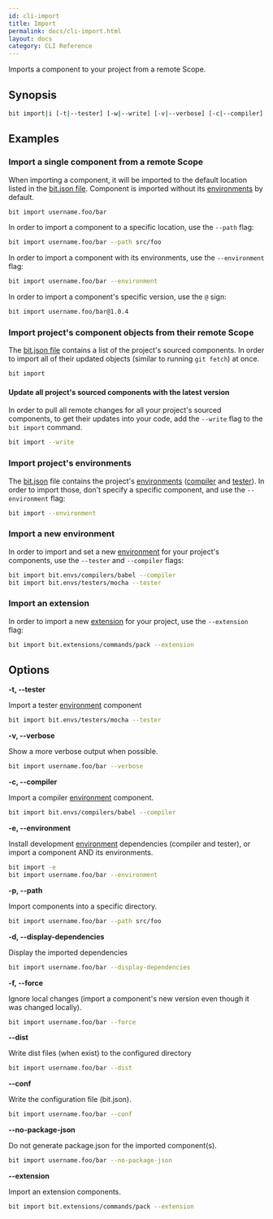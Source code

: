 ```yaml
---
id: cli-import
title: Import
permalink: docs/cli-import.html
layout: docs
category: CLI Reference
---
```

Imports a component to your project from a remote Scope.

## Synopsis

```bash
bit import|i [-t|--tester] [-w|--write] [-v|--verbose] [-c|--compiler] [-e|--environment] [--extension] [-p|--path <directory>] [-d|--display-dependencies] [-f|--force] [--dist] [--conf] [--no-package-json] [ids...]
```

## Examples

### Import a single component from a remote Scope

When importing a component, it will be imported to the default location listed in the [bit.json file](/docs/conf-bit-json.html).
Component is imported without its [environments](/docs/ext-concepts.html#extensions-vs-environments) by default.

```bash
bit import username.foo/bar
```

In order to import a component to a specific location, use the `--path` flag:

```bash
bit import username.foo/bar --path src/foo
```

In order to import a component with its environments, use the `--environment` flag:

```bash
bit import username.foo/bar --environment
```

In order to import a component's specific version, use the `@` sign:

```bash
bit import username.foo/bar@1.0.4
```

### Import project's component objects from their remote Scope

The [bit.json file](/docs/conf-bit-json.html) contains a list of the project's sourced components. In order to import all of their updated objects (similar to running `git fetch`) at once.

```bash
bit import
```

#### Update all project's sourced components with the latest version

In order to pull all remote changes for all your project's sourced components, to get their updates into your code, add the `--write` flag to the `bit import` command.

```bash
bit import --write
```

### Import project's environments

The [bit.json](/docs/conf-bit-json.html) file contains the project's [environments](/docs/ext-concepts.html#extensions-vs-environments) ([compiler](/docs/building-components.html) and [tester](/docs/testing-components.html)). In order to import those, don't specify a specific component, and use the `--environment` flag:

```bash
bit import --environment
```

### Import a new environment

In order to import and set a new [environment](/docs/ext-concepts.html#extensions-vs-environments) for your project's components, use the `--tester` and `--compiler` flags:

```bash
bit import bit.envs/compilers/babel --compiler
bit import bit.envs/testers/mocha --tester
```

### Import an extension

In order to import a new [extension](/docs/ext-concepts.html#what-is-an-extension) for your project, use the `--extension` flag:

```bash
bit import bit.extensions/commands/pack --extension
```

## Options

**-t, --tester**

Import a tester [environment](/docs/ext-concepts.html#extensions-vs-environments) component

```bash
bit import bit.envs/testers/mocha --tester
```

**-v, --verbose**

Show a more verbose output when possible.

```bash
bit import username.foo/bar --verbose
```

**-c, --compiler**

Import a compiler [environment](/docs/ext-concepts.html#extensions-vs-environments) component.

```bash
bit import bit.envs/compilers/babel --compiler
```

**-e, --environment**

Install development [environment](/docs/ext-concepts.html#extensions-vs-environments) dependencies (compiler and tester), or import a component AND its environments.

```bash
bit import -e
bit import username.foo/bar --environment
```

**-p, --path <path>**

Import components into a specific directory.

```bash
bit import username.foo/bar --path src/foo
```

**-d, --display-dependencies**

Display the imported dependencies

```bash
bit import username.foo/bar --display-dependencies
```

**-f, --force**

Ignore local changes (import a component's new version even though it was changed locally).

```bash
bit import username.foo/bar --force
```

**--dist**

Write dist files (when exist) to the configured directory

```bash
bit import username.foo/bar --dist
```

**--conf**

Write the configuration file (bit.json).

```bash
bit import username.foo/bar --conf
```

**--no-package-json**

Do not generate package.json for the imported component(s).

```bash
bit import username.foo/bar --no-package-json
```

**--extension**

Import an extension components.

```bash
bit import bit.extensions/commands/pack --extension
```